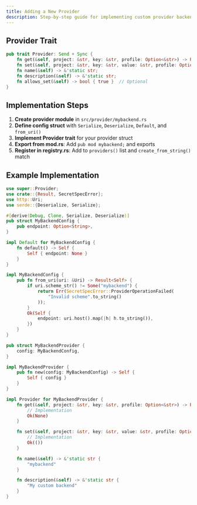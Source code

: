 ```yaml
---
title: Adding a New Provider
description: Step-by-step guide for implementing custom provider backends
---
```


## Provider Trait

```rust
pub trait Provider: Send + Sync {
    fn get(&self, project: &str, key: &str, profile: Option<&str>) -> Result<Option<String>>;
    fn set(&self, project: &str, key: &str, value: &str, profile: Option<&str>) -> Result<()>;
    fn name(&self) -> &'static str;
    fn description(&self) -> &'static str;
    fn allows_set(&self) -> bool { true }  // Optional
}
```

## Implementation Steps

1. **Create provider module** in `src/provider/mybackend.rs`
2. **Define config struct** with `Serialize`, `Deserialize`, `Default`, and `from_uri()`
3. **Implement Provider trait** for your provider struct
4. **Export from mod.rs**: Add `pub mod mybackend;` and exports
5. **Register in registry.rs**: Add to `providers()` list and `create_from_string()` match

## Example Implementation

```rust
use super::Provider;
use crate::{Result, SecretSpecError};
use http::Uri;
use serde::{Deserialize, Serialize};

#[derive(Debug, Clone, Serialize, Deserialize)]
pub struct MyBackendConfig {
    pub endpoint: Option<String>,
}

impl Default for MyBackendConfig {
    fn default() -> Self {
        Self { endpoint: None }
    }
}

impl MyBackendConfig {
    pub fn from_uri(uri: &Uri) -> Result<Self> {
        if uri.scheme_str() != Some("mybackend") {
            return Err(SecretSpecError::ProviderOperationFailed(
                "Invalid scheme".to_string()
            ));
        }
        Ok(Self {
            endpoint: uri.host().map(|h| h.to_string()),
        })
    }
}

pub struct MyBackendProvider {
    config: MyBackendConfig,
}

impl MyBackendProvider {
    pub fn new(config: MyBackendConfig) -> Self {
        Self { config }
    }
}

impl Provider for MyBackendProvider {
    fn get(&self, project: &str, key: &str, profile: Option<&str>) -> Result<Option<String>> {
        // Implementation
        Ok(None)
    }

    fn set(&self, project: &str, key: &str, value: &str, profile: Option<&str>) -> Result<()> {
        // Implementation
        Ok(())
    }

    fn name(&self) -> &'static str {
        "mybackend"
    }

    fn description(&self) -> &'static str {
        "My custom backend"
    }
}
```